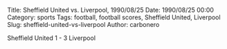 Title: Sheffield United vs. Liverpool, 1990/08/25
Date: 1990/08/25 00:00
Category: sports
Tags: football, football scores, Sheffield United, Liverpool
Slug: sheffield-united-vs-liverpool
Author: carbonero


Sheffield United 1 - 3 Liverpool
